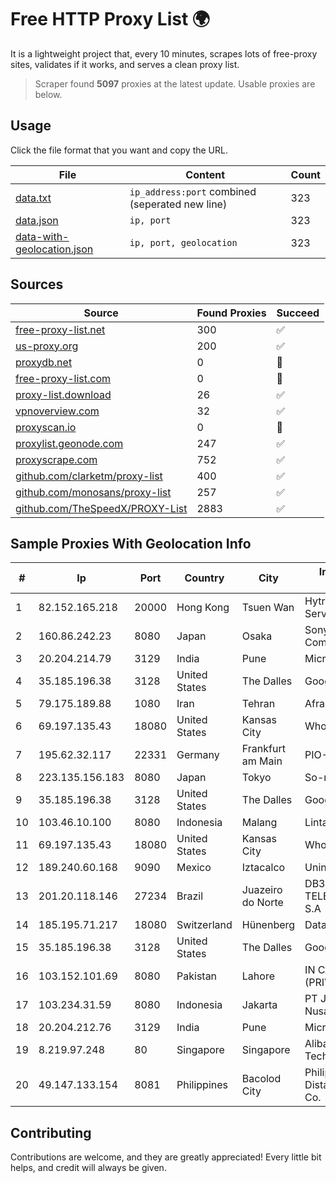 
# Free HTTP Proxy List 🌍

It is a lightweight project that, every 10 minutes, scrapes lots of free-proxy sites, validates if it works, and serves a clean proxy list.


> Scraper found **5097** proxies at the latest update. Usable proxies are below.

## Usage

Click the file format that you want and copy the URL.


|File|Content|Count|
|----|-------|-----|
|[data.txt](https://raw.githubusercontent.com/themiralay/Proxy-List-World/master/data.txt)|`ip_address:port` combined (seperated new line)|323|
|[data.json](https://raw.githubusercontent.com/themiralay/Proxy-List-World/master/data.json)|`ip, port`|323|
|[data-with-geolocation.json](https://raw.githubusercontent.com/themiralay/Proxy-List-World/master/data-with-geolocation.json)|`ip, port, geolocation`|323|

## Sources

|Source|Found Proxies|Succeed|
|------|-------------|-------|
|[free-proxy-list.net](https://free-proxy-list.net)|300|✅|
|[us-proxy.org](https://www.us-proxy.org)|200|✅|
|[proxydb.net](http://proxydb.net)|0|🚫|
|[free-proxy-list.com](https://free-proxy-list.com/?page=&port=&type%5B%5D=http&type%5B%5D=https&up_time=0&search=Search)|0|🚫|
|[proxy-list.download](https://www.proxy-list.download/HTTP)|26|✅|
|[vpnoverview.com](https://vpnoverview.com/privacy/anonymous-browsing/free-proxy-servers)|32|✅|
|[proxyscan.io](https://www.proxyscan.io)|0|🚫|
|[proxylist.geonode.com](https://proxylist.geonode.com/api/proxy-list?limit=300&page=1&sort_by=lastChecked&sort_type=desc&protocols=http,https)|247|✅|
|[proxyscrape.com](https://api.proxyscrape.com/v2/?request=displayproxies&protocol=http&timeout=10000&country=all&ssl=all&anonymity=all)|752|✅|
|[github.com/clarketm/proxy-list](https://raw.githubusercontent.com/clarketm/proxy-list/master/proxy-list-raw.txt)|400|✅|
|[github.com/monosans/proxy-list](https://raw.githubusercontent.com/monosans/proxy-list/main/proxies/http.txt)|257|✅|
|[github.com/TheSpeedX/PROXY-List](https://raw.githubusercontent.com/TheSpeedX/PROXY-List/master/http.txt)|2883|✅|


## Sample Proxies With Geolocation Info

|#|Ip|Port|Country|City|Internet Service Provider|
|-|--|----|-------|----|-------------------------|
|1|82.152.165.218|20000|Hong Kong|Tsuen Wan|Hytron Network Services Limited|
|2|160.86.242.23|8080|Japan|Osaka|Sony Network Communications Inc|
|3|20.204.214.79|3129|India|Pune|Microsoft Corporation|
|4|35.185.196.38|3128|United States|The Dalles|Google LLC|
|5|79.175.189.88|1080|Iran|Tehran|Afranet|
|6|69.197.135.43|18080|United States|Kansas City|WholeSale Internet|
|7|195.62.32.117|22331|Germany|Frankfurt am Main|PIO-Hosting GmbH|
|8|223.135.156.183|8080|Japan|Tokyo|So-net Corporation|
|9|35.185.196.38|3128|United States|The Dalles|Google LLC|
|10|103.46.10.100|8080|Indonesia|Malang|Lintas Data Prima, PT|
|11|69.197.135.43|18080|United States|Kansas City|WholeSale Internet|
|12|189.240.60.168|9090|Mexico|Iztacalco|Uninet S.A. de C.V.|
|13|201.20.118.146|27234|Brazil|Juazeiro do Norte|DB3 SERVICOS DE TELECOMUNICACOES S.A|
|14|185.195.71.217|18080|Switzerland|Hünenberg|Datasource AG|
|15|35.185.196.38|3128|United States|The Dalles|Google LLC|
|16|103.152.101.69|8080|Pakistan|Lahore|IN CABLE INTERNET (PRIVATE) LIMITED|
|17|103.234.31.59|8080|Indonesia|Jakarta|PT Jenius Lintas Nusantara|
|18|20.204.212.76|3129|India|Pune|Microsoft Corporation|
|19|8.219.97.248|80|Singapore|Singapore|Alibaba (US) Technology Co., Ltd.|
|20|49.147.133.154|8081|Philippines|Bacolod City|Philippine Long Distance Telephone Co.|



## Contributing

Contributions are welcome, and they are greatly appreciated! Every
little bit helps, and credit will always be given.

